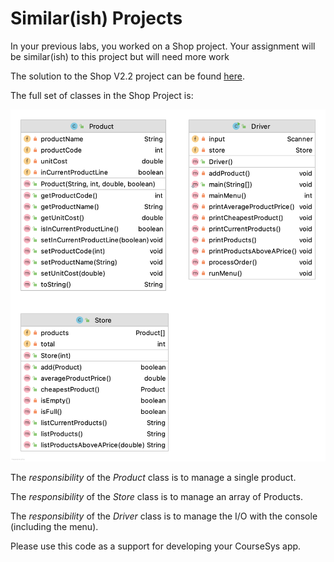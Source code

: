 # Similar(ish) Projects

In your previous labs, you worked on a Shop project.  Your assignment will be similar(ish) to this project but will need more work

The solution to the Shop V2.2 project can be found [here](archives/ShopV2.2.zip).

The  full set of classes in the  Shop  Project is:

![Class Diagram of the ShopV2.2 Project](img/01.png)



The *responsibility* of the *Product* class is to manage a single product. 

The *responsibility* of the *Store* class is to manage an array of Products.

The *responsibility* of the *Driver* class is to manage the I/O with the console (including the menu).


Please use this code as a support for developing your CourseSys app.

